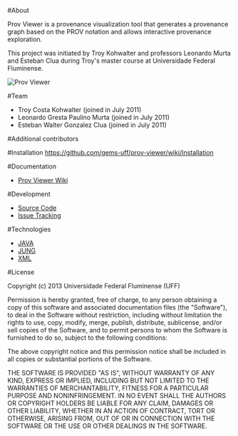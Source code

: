 #About

Prov Viewer is a provenance visualization tool that generates a provenance graph based on the PROV notation and allows interactive provenance exploration.

This project was initiated by Troy Kohwalter and professors Leonardo Murta and Esteban Clua during Troy's master course at Universidade Federal Fluminense. 

![Prov Viewer](https://cloud.githubusercontent.com/assets/5375876/15714095/8c0a117c-27ef-11e6-9ebe-24cd8486573b.png)

#Team

* Troy Costa Kohwalter (joined in July 2011)
* Leonardo Gresta Paulino Murta (joined in July 2011)
* Esteban Walter Gonzalez Clua (joined in July 2011)

#Additional contributors

#Installation
https://github.com/gems-uff/prov-viewer/wiki/Installation

#Documentation
* [Prov Viewer Wiki](https://github.com/gems-uff/prov-viewer/wiki)

#Development

* [Source Code](https://github.com/gems-uff/prov-viewer)
* [Issue Tracking](https://github.com/gems-uff/prov-viewer/issues)

#Technologies

* [JAVA](https://java.com)
* [JUNG](https://jung.sourceforge.net)
* [XML](https://w3schools.com/xml)

#License

Copyright (c) 2013 Universidade Federal Fluminense (UFF)  
  
Permission is hereby granted, free of charge, to any person obtaining a copy
of this software and associated documentation files (the "Software"), to deal
in the Software without restriction, including without limitation the rights
to use, copy, modify, merge, publish, distribute, sublicense, and/or sell
copies of the Software, and to permit persons to whom the Software is
furnished to do so, subject to the following conditions:  
  
The above copyright notice and this permission notice shall be included in
all copies or substantial portions of the Software.  
  
THE SOFTWARE IS PROVIDED "AS IS", WITHOUT WARRANTY OF ANY KIND, EXPRESS OR
IMPLIED, INCLUDING BUT NOT LIMITED TO THE WARRANTIES OF MERCHANTABILITY,
FITNESS FOR A PARTICULAR PURPOSE AND NONINFRINGEMENT. IN NO EVENT SHALL THE
AUTHORS OR COPYRIGHT HOLDERS BE LIABLE FOR ANY CLAIM, DAMAGES OR OTHER
LIABILITY, WHETHER IN AN ACTION OF CONTRACT, TORT OR OTHERWISE, ARISING FROM,
OUT OF OR IN CONNECTION WITH THE SOFTWARE OR THE USE OR OTHER DEALINGS IN
THE SOFTWARE.
